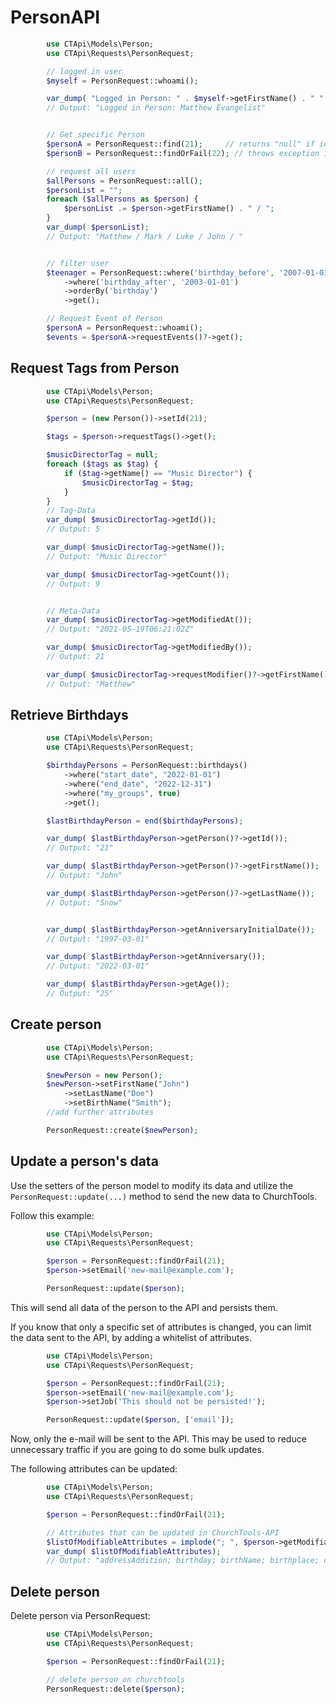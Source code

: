 # PersonAPI

```php
        use CTApi\Models\Person;
        use CTApi\Requests\PersonRequest;

        // logged in user
        $myself = PersonRequest::whoami();

        var_dump( "Logged in Person: " . $myself->getFirstName() . " " . $myself->getLastName());
        // Output: "Logged in Person: Matthew Evangelist"


        // Get specific Person
        $personA = PersonRequest::find(21);     // returns "null" if id is invalid
        $personB = PersonRequest::findOrFail(22); // throws exception if id is invalid

        // request all users
        $allPersons = PersonRequest::all();
        $personList = "";
        foreach ($allPersons as $person) {
            $personList .= $person->getFirstName() . " / ";
        }
        var_dump( $personList);
        // Output: "Matthew / Mark / Luke / John / "


        // filter user
        $teenager = PersonRequest::where('birthday_before', '2007-01-01')
            ->where('birthday_after', '2003-01-01')
            ->orderBy('birthday')
            ->get();

        // Request Event of Person
        $personA = PersonRequest::whoami();
        $events = $personA->requestEvents()?->get();

```

## Request Tags from Person

```php
        use CTApi\Models\Person;
        use CTApi\Requests\PersonRequest;

        $person = (new Person())->setId(21);

        $tags = $person->requestTags()->get();

        $musicDirectorTag = null;
        foreach ($tags as $tag) {
            if ($tag->getName() == "Music Director") {
                $musicDirectorTag = $tag;
            }
        }
        // Tag-Data
        var_dump( $musicDirectorTag->getId());
        // Output: 5

        var_dump( $musicDirectorTag->getName());
        // Output: "Music Director"

        var_dump( $musicDirectorTag->getCount());
        // Output: 9


        // Meta-Data
        var_dump( $musicDirectorTag->getModifiedAt());
        // Output: "2021-05-19T06:21:02Z"

        var_dump( $musicDirectorTag->getModifiedBy());
        // Output: 21

        var_dump( $musicDirectorTag->requestModifier()?->getFirstName());
        // Output: "Matthew"


```

## Retrieve Birthdays

```php
        use CTApi\Models\Person;
        use CTApi\Requests\PersonRequest;

        $birthdayPersons = PersonRequest::birthdays()
            ->where("start_date", "2022-01-01")
            ->where("end_date", "2022-12-31")
            ->where("my_groups", true)
            ->get();

        $lastBirthdayPerson = end($birthdayPersons);

        var_dump( $lastBirthdayPerson->getPerson()?->getId());
        // Output: "21"

        var_dump( $lastBirthdayPerson->getPerson()?->getFirstName());
        // Output: "John"

        var_dump( $lastBirthdayPerson->getPerson()?->getLastName());
        // Output: "Snow"


        var_dump( $lastBirthdayPerson->getAnniversaryInitialDate());
        // Output: "1997-03-01"

        var_dump( $lastBirthdayPerson->getAnniversary());
        // Output: "2022-03-01"

        var_dump( $lastBirthdayPerson->getAge());
        // Output: "25"


```

## Create person

```php
        use CTApi\Models\Person;
        use CTApi\Requests\PersonRequest;

        $newPerson = new Person();
        $newPerson->setFirstName("John")
            ->setLastName("Doe")
            ->setBirthName("Smith");
        //add further attributes

        PersonRequest::create($newPerson);

```

## Update a person's data

Use the setters of the person model to modify its data and utilize the
`PersonRequest::update(...)` method to send the new data to ChurchTools.

Follow this example:

```php
        use CTApi\Models\Person;
        use CTApi\Requests\PersonRequest;

        $person = PersonRequest::findOrFail(21);
        $person->setEmail('new-mail@example.com');

        PersonRequest::update($person);

```

This will send all data of the person to the API and persists them.

If you know that only a specific set of attributes is changed, you can limit the
data sent to the API, by adding a whitelist of attributes.

```php
        use CTApi\Models\Person;
        use CTApi\Requests\PersonRequest;

        $person = PersonRequest::findOrFail(21);
        $person->setEmail('new-mail@example.com');
        $person->setJob('This should not be persisted!');

        PersonRequest::update($person, ['email']);

```

Now, only the e-mail will be sent to the API. This may be used to reduce
unnecessary traffic if you are going to do some bulk updates.

The following attributes can be updated:

```php
        use CTApi\Models\Person;
        use CTApi\Requests\PersonRequest;

        $person = PersonRequest::findOrFail(21);

        // Attributes that can be updated in ChurchTools-API
        $listOfModifiableAttributes = implode("; ", $person->getModifiableAttributes());
        var_dump( $listOfModifiableAttributes);
        // Output: "addressAddition; birthday; birthName; birthplace; campusId; city; country; departmentIds; email; fax; firstName; job; lastName; mobile; nickname; phonePrivate; phoneWork; sexId; statusId; street; zip"


```

## Delete person

Delete person via PersonRequest:

```php
        use CTApi\Models\Person;
        use CTApi\Requests\PersonRequest;

        $person = PersonRequest::findOrFail(21);

        // delete person on churchtools
        PersonRequest::delete($person);

```
